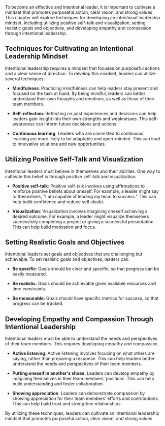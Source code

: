 
To become an effective and intentional leader, it is important to cultivate a mindset that promotes purposeful action, clear vision, and strong values. This chapter will explore techniques for developing an intentional leadership mindset, including utilizing positive self-talk and visualization, setting realistic goals and objectives, and developing empathy and compassion through intentional leadership.

Techniques for Cultivating an Intentional Leadership Mindset
------------------------------------------------------------

Intentional leadership requires a mindset that focuses on purposeful actions and a clear sense of direction. To develop this mindset, leaders can utilize several techniques:

* **Mindfulness**: Practicing mindfulness can help leaders stay present and focused on the task at hand. By being mindful, leaders can better understand their own thoughts and emotions, as well as those of their team members.

* **Self-reflection**: Reflecting on past experiences and decisions can help leaders gain insight into their own strengths and weaknesses. This self-awareness can inform future decisions and actions.

* **Continuous learning**: Leaders who are committed to continuous learning are more likely to be adaptable and open-minded. This can lead to innovative solutions and new opportunities.

Utilizing Positive Self-Talk and Visualization
----------------------------------------------

Intentional leaders must believe in themselves and their abilities. One way to cultivate this belief is through positive self-talk and visualization.

* **Positive self-talk**: Positive self-talk involves using affirmations to reinforce positive beliefs about oneself. For example, a leader might say to themselves, "I am capable of leading my team to success." This can help build confidence and reduce self-doubt.

* **Visualization**: Visualization involves imagining oneself achieving a desired outcome. For example, a leader might visualize themselves successfully completing a project or giving a successful presentation. This can help build motivation and focus.

Setting Realistic Goals and Objectives
--------------------------------------

Intentional leaders set goals and objectives that are challenging but achievable. To set realistic goals and objectives, leaders can:

* **Be specific**: Goals should be clear and specific, so that progress can be easily measured.

* **Be realistic**: Goals should be achievable given available resources and time constraints.

* **Be measurable**: Goals should have specific metrics for success, so that progress can be tracked.

Developing Empathy and Compassion Through Intentional Leadership
----------------------------------------------------------------

Intentional leaders must be able to understand the needs and perspectives of their team members. This requires developing empathy and compassion.

* **Active listening**: Active listening involves focusing on what others are saying, rather than preparing a response. This can help leaders better understand the needs and perspectives of their team members.

* **Putting oneself in another's shoes**: Leaders can develop empathy by imagining themselves in their team members' positions. This can help build understanding and foster collaboration.

* **Showing appreciation**: Leaders can demonstrate compassion by showing appreciation for their team members' efforts and contributions. This can help build trust and strengthen relationships.

By utilizing these techniques, leaders can cultivate an intentional leadership mindset that promotes purposeful action, clear vision, and strong values.
